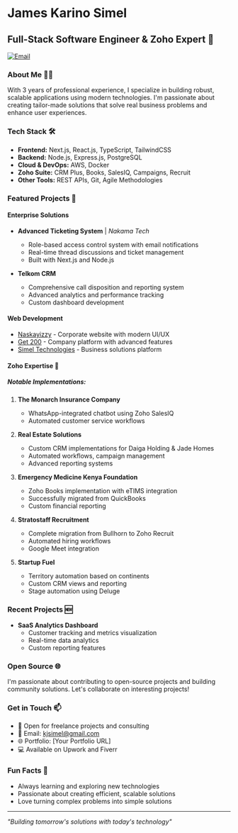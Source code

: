 # James Karino Simel
## Full-Stack Software Engineer & Zoho Expert 🚀

[![Email](https://img.shields.io/badge/Email-D14836?style=for-the-badge&logo=gmail&logoColor=white)](mailto:kjsimel@gmail.com)

### About Me 👨‍💻
With 3 years of professional experience, I specialize in building robust, scalable applications using modern technologies. I'm passionate about creating tailor-made solutions that solve real business problems and enhance user experiences.

### Tech Stack 🛠️
- **Frontend:** Next.js, React.js, TypeScript, TailwindCSS
- **Backend:** Node.js, Express.js, PostgreSQL
- **Cloud & DevOps:** AWS, Docker
- **Zoho Suite:** CRM Plus, Books, SalesIQ, Campaigns, Recruit
- **Other Tools:** REST APIs, Git, Agile Methodologies

### Featured Projects 🌟

#### Enterprise Solutions
- **Advanced Ticketing System** | *Nakama Tech*
  - Role-based access control system with email notifications
  - Real-time thread discussions and ticket management
  - Built with Next.js and Node.js

- **Telkom CRM**
  - Comprehensive call disposition and reporting system
  - Advanced analytics and performance tracking
  - Custom dashboard development

#### Web Development
- [Naskayizzy](https://naskayizzy.netlify.app/) - Corporate website with modern UI/UX
- [Get 200](https://get200.netlify.app/) - Company platform with advanced features
- [Simel Technologies](https://simeltechnologies.com/) - Business solutions platform

#### Zoho Expertise 💼

##### Notable Implementations:
1. **The Monarch Insurance Company**
   - WhatsApp-integrated chatbot using Zoho SalesIQ
   - Automated customer service workflows

2. **Real Estate Solutions**
   - Custom CRM implementations for Daiga Holding & Jade Homes
   - Automated workflows, campaign management
   - Advanced reporting systems

3. **Emergency Medicine Kenya Foundation**
   - Zoho Books implementation with eTIMS integration
   - Successfully migrated from QuickBooks
   - Custom financial reporting

4. **Stratostaff Recruitment**
   - Complete migration from Bullhorn to Zoho Recruit
   - Automated hiring workflows
   - Google Meet integration

5. **Startup Fuel**
   - Territory automation based on continents
   - Custom CRM views and reporting
   - Stage automation using Deluge

### Recent Projects 🆕
- **SaaS Analytics Dashboard**
  - Customer tracking and metrics visualization
  - Real-time data analytics
  - Custom reporting features

### Open Source 🌐
I'm passionate about contributing to open-source projects and building community solutions. Let's collaborate on interesting projects!

### Get in Touch 📫
- 💼 Open for freelance projects and consulting
- 📧 Email: kjsimel@gmail.com
- 🌐 Portfolio: [Your Portfolio URL]
- 💻 Available on Upwork and Fiverr

### Fun Facts 🎯
- Always learning and exploring new technologies
- Passionate about creating efficient, scalable solutions
- Love turning complex problems into simple solutions

---
*"Building tomorrow's solutions with today's technology"*
